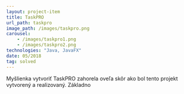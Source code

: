 ```yaml
---
layout: project-item
title: TaskPRO
url_path: taskpro
image_path: /images/taskpro.png
carousel: 
    - /images/taskpro1.png
    - /images/taskpro2.png
technologies: "Java, JavaFX" 
date: 05/2018
tag: solved
---
```


Myšlienka vytvoriť TaskPRO zahorela oveľa skôr ako bol tento projekt vytvorený a realizovaný. Základno


